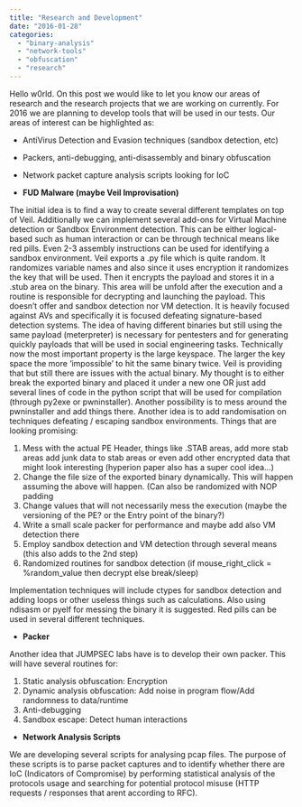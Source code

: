 ```yaml
---
title: "Research and Development"
date: "2016-01-28"
categories: 
  - "binary-analysis"
  - "network-tools"
  - "obfuscation"
  - "research"
---
```


Hello w0rld. On this post we would like to let you know our areas of research and the research projects that we are working on currently. For 2016 we are planning to develop tools that will be used in our tests. Our areas of interest can be highlighted as:

- AntiVirus Detection and Evasion techniques (sandbox detection, etc)
- Packers, anti-debugging, anti-disassembly and binary obfuscation
- Network packet capture analysis scripts looking for IoC

- **FUD Malware (maybe Veil Improvisation)**

The initial idea is to find a way to create several different templates on top of Veil. Additionally we can implement several add-ons for Virtual Machine detection or Sandbox Environment detection. This can be either logical-based such as human interaction or can be through technical means like red pills. Even 2-3 assembly instructions can be used for identifying a sandbox environment. Veil exports a .py file which is quite random. It randomizes variable names and also since it uses encryption it randomizes the key that will be used. Then it encrypts the payload and stores it in a .stub area on the binary. This area will be unfold after the execution and a routine is responsible for decrypting and launching the payload. This doesn’t offer and sandbox detection nor VM detection. It is heavily focused against AVs and specifically it is focused defeating signature-based detection systems. The idea of having different binaries but still using the same payload (meterpreter) is necessary for pentesters and for generating quickly payloads that will be used in social engineering tasks. Technically now the most important property is the large keyspace. The larger the key space the more ‘impossible’ to hit the same binary twice. Veil is providing that but still there are issues with the actual binary. My thought is to either break the exported binary and placed it under a new one OR just add several lines of code in the python script that will be used for compilation (through py2exe or pwninstaller). Another possibility is to mess around the pwninstaller and add things there. Another idea is to add randomisation on techniques defeating / escaping sandbox environments. Things that are looking promising:

1. Mess with the actual PE Header, things like .STAB areas, add more stab areas add junk data to stab areas or even add other encrypted data that might look interesting (hyperion paper also has a super cool idea…)
2. Change the file size of the exported binary dynamically. This will happen assuming the above will happen. (Can also be randomized with NOP padding
3. Change values that will not necessarily mess the execution (maybe the versioning of the PE? or the Entry point of the binary?)
4. Write a small scale packer for performance and maybe add also VM detection there
5. Employ sandbox detection and VM detection through several means (this also adds to the 2nd step)
6. Randomized routines for sandbox detection (if mouse\_right\_click = %random\_value then decrypt else break/sleep)

Implementation techniques will include ctypes for sandbox detection and adding loops or other useless things such as calculations. Also using ndisasm or pyelf for messing the binary it is suggested. Red pills can be used in several different techniques.

- **Packer**

Another idea that JUMPSEC labs have is to develop their own packer. This will have several routines for:

1. Static analysis obfuscation: Encryption
2. Dynamic analysis obfuscation: Add noise in program flow/Add randomness to data/runtime
3. Anti-debugging
4. Sandbox escape: Detect human interactions

- **Network Analysis Scripts**

We are developing several scripts for analysing pcap files. The purpose of these scripts is to parse packet captures and to identify whether there are IoC (Indicators of Compromise) by performing statistical analysis of the protocols usage and searching for potential protocol misuse (HTTP requests / responses that arent according to RFC).
